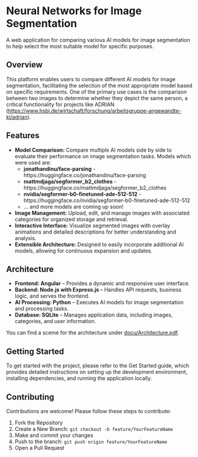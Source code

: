 # Neural Networks for Image Segmentation

A web application for comparing various AI models for image segmentation to help select the most suitable model for specific purposes.

## Overview

This platform enables users to compare different AI models for image segmentation, facilitating the selection of the most appropriate model based on specific requirements. One of the primary use cases is the comparison between two images to determine whether they depict the same person, a critical functionality for projects like ADRIAN (https://www.hsbi.de/wirtschaft/forschung/arbeitsgruppe-angewandte-ki/adrian).

## Features
<ul>
<li><b>Model Comparison:</b> Compare multiple AI models side by side to evaluate their performance on image segmentation tasks. Models which were used are:
<ul>
<li><b>jonathandinu/face-parsing</b> - https://huggingface.co/jonathandinu/face-parsing</li>
<li><b>mattmdjaga/segformer_b2_clothes</b> - https://huggingface.co/mattmdjaga/segformer_b2_clothes</li>
<li><b>nvidia/segformer-b0-finetuned-ade-512-512</b> - https://huggingface.co/nvidia/segformer-b0-finetuned-ade-512-512</li>
<li> ... and more models are coming up soon!</li>
</ul>
</li>
<li><b>Image Management:</b> Upload, edit, and manage images with associated categories for organized storage and retrieval.</li>
<li><b>Interactive Interface:</b> Visualize segmented images with overlay animations and detailed descriptions for better understanding and analysis.</li>
<li><b>Extensible Architecture:</b> Designed to easily incorporate additional AI models, allowing for continuous expansion and updates.</li>
</ul>

## Architecture
<ul>
<li><b>Frontend: Angular</b> – Provides a dynamic and responsive user interface.</li>
<li><b>Backend: Node.js with Express.js </b> – Handles API requests, business logic, and serves the frontend.</li>
<li><b>AI Processing: Python</b> – Executes AI models for image segmentation and processing tasks.</li>
<li><b>Database: SQLite</b> – Manages application data, including images, categories, and user information.</li>
</ul>
You can find a sceme for the architecture under <a href='./docu/Architecture.pdf'>docu/Architecture.pdf</a>.

## Getting Started

To get started with the project, please refer to the Get Started guide, which provides detailed instructions on setting up the development environment, installing dependencies, and running the application locally.

## Contributing

Contributions are welcome! Please follow these steps to contribute:
<ol>
<li>Fork the Repository</li>
<li>Create a New Branch: <code>git checkout -b feature/YourFeatureName
</code></li>
<li>Make and commit your changes</li>
<li>Push to the branch: <code>git push origin feature/YourFeatureName</code></li>
<li>Open a Pull Request</li>
</ol>